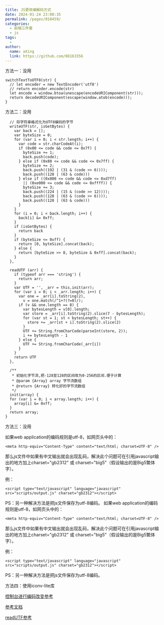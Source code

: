 ```yaml
---
title: JS更改编解码方式
date: 2024-01-24 23:08:35
permalink: /pages/018459/
categories:
  - 前端三件套
  - js
tags:
  - 
author: 
  name: aXing
  link: https://github.com/08163356
---
```


方法一：没用

```
switchTextToUTF8(str) {
  // let encoder = new TextEncoder('utf8')
  // return encoder.encode(str)
  let encode = window.btoa(unescape(encodeURIComponent(str)));
  return decodeURIComponent(escape(window.atob(encode)));
}
```

方法二：没用

```
  // 将字符串格式化为UTF8编码的字节
  writeUTF(str, isGetBytes) {
    var back = [];
    var byteSize = 0;
    for (var i = 0; i < str.length; i++) {
      var code = str.charCodeAt(i);
      if (0x00 <= code && code <= 0x7f) {
        byteSize += 1;
        back.push(code);
      } else if (0x80 <= code && code <= 0x7ff) {
        byteSize += 2;
        back.push((192 | (31 & (code >> 6))));
        back.push((128 | (63 & code)))
      } else if ((0x800 <= code && code <= 0xd7ff)
        || (0xe000 <= code && code <= 0xffff)) {
        byteSize += 3;
        back.push((224 | (15 & (code >> 12))));
        back.push((128 | (63 & (code >> 6))));
        back.push((128 | (63 & code)))
      }
    }
    for (i = 0; i < back.length; i++) {
      back[i] &= 0xff;
    }
    if (isGetBytes) {
      return back
    }
    if (byteSize <= 0xff) {
      return [0, byteSize].concat(back);
    } else {
      return [byteSize >> 8, byteSize & 0xff].concat(back);
    }
  },
  
  readUTF (arr) {
    if (typeof arr === 'string') {
      return arr;
    }
    var UTF = '', _arr = this.init(arr);
    for (var i = 0; i < _arr.length; i++) {
      var one = _arr[i].toString(2),
        v = one.match(/^1+?(?=0)/);
      if (v && one.length == 8) {
        var bytesLength = v[0].length;
        var store = _arr[i].toString(2).slice(7 - bytesLength);
        for (var st = 1; st < bytesLength; st++) {
          store += _arr[st + i].toString(2).slice(2)
        }
        UTF += String.fromCharCode(parseInt(store, 2));
        i += bytesLength - 1
      } else {
        UTF += String.fromCharCode(_arr[i])
      }
    }
    return UTF
  },
  
  /**
   * 初始化字节流,把-128至128的区间改为0-256的区间.便于计算
   * @param {Array} array 字节流数组
   * @return {Array} 转化好的字节流数组
   */
  init(array) {
  for (var i = 0; i < array.length; i++) {
    array[i] &= 0xff;
  }
  return array;
}
```

方法三：没用

如果web application的编码规则是utf-8，如网页头中的：

```
<meta http-equiv="Content-Type" content="text/html; charset=UTF-8" />
```

那么js文件中如果有中文输出就会出现乱码，解决此个问题可在引用javascript输出的地方加上charset="gb2312" 或 charset="big5"（假设输出的是Big5繁体字）。

例：

```
<script type="text/javascript" language="javascript" src="scripts/output.js" charset="gb2312"></script>
```

PS：另一种解决方法是把js文件保存为utf-8编码。 
如果web application的编码规则是utf-8，如网页头中的：

```
<meta http-equiv="Content-Type" content="text/html; charset=UTF-8" />
```

那么js文件中如果有中文输出就会出现乱码，解决此个问题可在引用javascript输出的地方加上charset="gb2312" 或 charset="big5"（假设输出的是Big5繁体字）。

例：

```
<script type="text/javascript" language="javascript" src="scripts/output.js" charset="gb2312"></script>
```

PS：另一种解决方法是把js文件保存为utf-8编码。 

方法四：使用iconv-lite库

[控制台进行编码改变参考](https://blog.csdn.net/hwoehn/article/details/100582930?spm=1001.2101.3001.6650.2&utm_medium=distribute.pc_relevant.none-task-blog-2%7Edefault%7ECTRLIST%7Edefault-2-100582930-blog-116279183.pc_relevant_multi_platform_whitelistv3&depth_1-utm_source=distribute.pc_relevant.none-task-blog-2%7Edefault%7ECTRLIST%7Edefault-2-100582930-blog-116279183.pc_relevant_multi_platform_whitelistv3&utm_relevant_index=5)

[参考文档](https://blog.csdn.net/momDIY/article/details/78329718)

[readUTF参考](https://segmentfault.com/a/1190000005794963)

